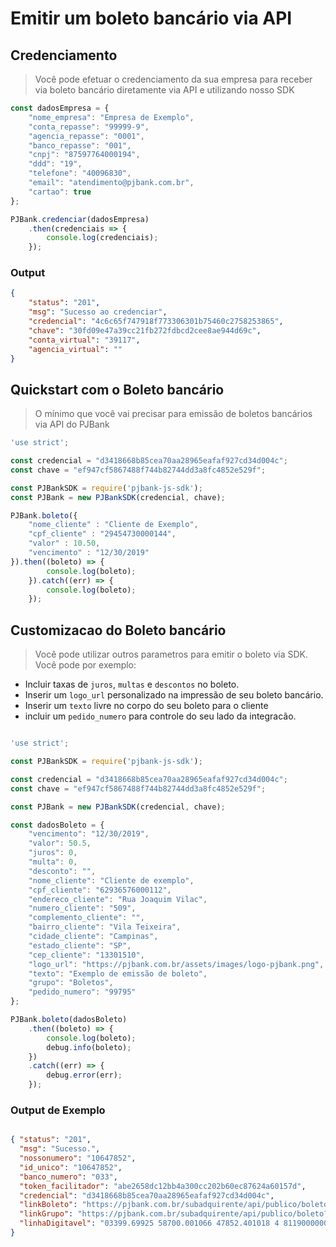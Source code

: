 
# Emitir um boleto bancário via API 

## Credenciamento 

> Você pode efetuar o credenciamento da sua empresa para receber via boleto bancário diretamente via API e utilizando nosso SDK

```javascript
const dadosEmpresa = {
    "nome_empresa": "Empresa de Exemplo",
    "conta_repasse": "99999-9",
    "agencia_repasse": "0001",
    "banco_repasse": "001",
    "cnpj": "87597764000194",
    "ddd": "19",
    "telefone": "40096830",
    "email": "atendimento@pjbank.com.br",
    "cartao": true
};

PJBank.credenciar(dadosEmpresa)
    .then(credenciais => {
        console.log(credenciais);
    });
```

### Output

```json
{
    "status": "201",
    "msg": "Sucesso ao credenciar",
    "credencial": "4c6c65f747918f773306301b75460c2758253865",
    "chave": "30fd09e47a39cc21fb272fdbcd2cee8ae944d69c",
    "conta_virtual": "39117",
    "agencia_virtual": ""
}
```


## Quickstart com o Boleto bancário 

> O mínimo que você vai precisar para emissão de boletos bancários via API do PJBank

```javascript
'use strict';

const credencial = "d3418668b85cea70aa28965eafaf927cd34d004c";
const chave = "ef947cf5867488f744b82744dd3a8fc4852e529f";

const PJBankSDK = require('pjbank-js-sdk');
const PJBank = new PJBankSDK(credencial, chave);

PJBank.boleto({
    "nome_cliente" : "Cliente de Exemplo",
    "cpf_cliente" : "29454730000144",
    "valor" : 10.50,
    "vencimento" : "12/30/2019"
}).then((boleto) => {
        console.log(boleto);
    }).catch((err) => {
        console.log(boleto);
    });
```

## Customizacao do Boleto bancário

> Você pode utilizar outros parametros para emitir o boleto via SDK. Você pode por exemplo: 

* Incluir taxas de `juros`, `multas` e `descontos` no boleto. 
* Inserir um `logo_url` personalizado na impressão de seu boleto bancário. 
* Inserir um `texto` livre no corpo do seu boleto para o cliente
* incluir um `pedido_numero` para controle do seu lado da integracão.

```javascript

'use strict';

const PJBankSDK = require('pjbank-js-sdk');

const credencial = "d3418668b85cea70aa28965eafaf927cd34d004c";
const chave = "ef947cf5867488f744b82744dd3a8fc4852e529f";

const PJBank = new PJBankSDK(credencial, chave);

const dadosBoleto = {
    "vencimento": "12/30/2019",
    "valor": 50.5,
    "juros": 0,
    "multa": 0,
    "desconto": "",
    "nome_cliente": "Cliente de exemplo",
    "cpf_cliente": "62936576000112",
    "endereco_cliente": "Rua Joaquim Vilac",
    "numero_cliente": "509",
    "complemento_cliente": "",
    "bairro_cliente": "Vila Teixeira",
    "cidade_cliente": "Campinas",
    "estado_cliente": "SP",
    "cep_cliente": "13301510",
    "logo_url": "https://pjbank.com.br/assets/images/logo-pjbank.png",
    "texto": "Exemplo de emissão de boleto",
    "grupo": "Boletos",
    "pedido_numero": "99795"
};

PJBank.boleto(dadosBoleto)
    .then((boleto) => {
        console.log(boleto);
        debug.info(boleto);
    })
    .catch((err) => {
        debug.error(err);
    });

```

### Output de Exemplo

```json

{ "status": "201",
  "msg": "Sucesso.",
  "nossonumero": "10647852",
  "id_unico": "10647852",
  "banco_numero": "033",
  "token_facilitador": "abe2658dc12bb4a300cc202b60ec87624a60157d",
  "credencial": "d3418668b85cea70aa28965eafaf927cd34d004c",
  "linkBoleto": "https://pjbank.com.br/subadquirente/api/publico/boleto?i=ac0e56cb6327716148026058dbd766405a956b81",
  "linkGrupo": "https://pjbank.com.br/subadquirente/api/publico/boleto?g=cea7286b0db4f1f950ed9725bcfad201f7e60e87",
  "linhaDigitavel": "03399.69925 58700.001066 47852.401018 4 81190000005050" 
}

```